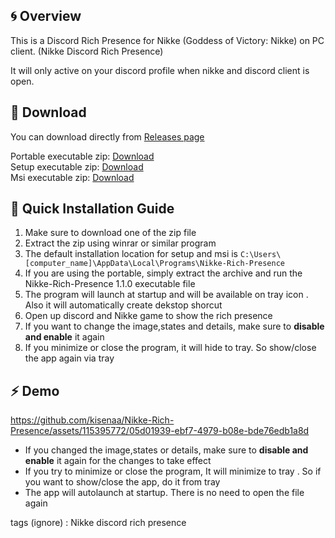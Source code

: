 ## :cyclone: Overview
This is a Discord Rich Presence for Nikke (Goddess of Victory: Nikke) on PC client. (Nikke Discord Rich Presence)

It will only active on your discord profile when nikke and discord client is open.

## 📁 Download
You can download directly from [Releases page](https://github.com/kisenaa/Nikke-Rich-Presence/releases/tag/v1.1.0)   

Portable executable zip: [Download](https://github.com/kisenaa/Nikke-Rich-Presence/releases/download/v1.1.0/Nikke-Rich-Presence_1.1.0_portable.zip)   
Setup executable zip: [Download](https://github.com/kisenaa/Nikke-Rich-Presence/releases/download/v1.1.0/Nikke-Rich-Presence_1.1.0_setup.zip)   
Msi executable zip: [Download](https://github.com/kisenaa/Nikke-Rich-Presence/releases/download/v1.1.0/Nikke-Rich-Presence_1.1.0_msi.zip) 

## 🔨 Quick Installation Guide
1. Make sure to download one of the zip file
2. Extract the zip using winrar or similar program
3. The default installation location for setup and msi is ``C:\Users\[computer_name]\AppData\Local\Programs\Nikke-Rich-Presence``
4. If you are using the portable, simply extract the archive and run the Nikke-Rich-Presence 1.1.0 executable file
5. The program will launch at startup and will be available on tray icon . Also it will automatically create dekstop shorcut
6. Open up discord and Nikke game to show the rich presence
7. If you want to change the image,states and details, make sure to **disable and enable** it again
8. If you minimize or close the program, it will hide to tray. So show/close the app again via tray

## ⚡ Demo
https://github.com/kisenaa/Nikke-Rich-Presence/assets/115395772/05d01939-ebf7-4979-b08e-bde76edb1a8d

* If you changed the image,states or details, make sure to **disable and enable** it again for the changes to take effect
* If you try to minimize or close the program, It will minimize to tray . So if you want to show/close the app, do it from tray
* The app will autolaunch at startup. There is no need to open the file again

tags (ignore) :
Nikke discord rich presence

